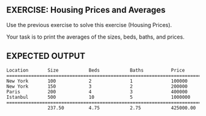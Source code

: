 ## EXERCISE: Housing Prices and Averages

 Use the previous exercise to solve this exercise (Housing Prices).

 Your task is to print the averages of the sizes, beds, baths, and prices.


## EXPECTED OUTPUT
```
Location       Size           Beds           Baths          Price
===========================================================================
New York       100            2              1              100000
New York       150            3              2              200000
Paris          200            4              3              400000
Istanbul       500            10             5              1000000
===========================================================================
               237.50         4.75           2.75           425000.00
```